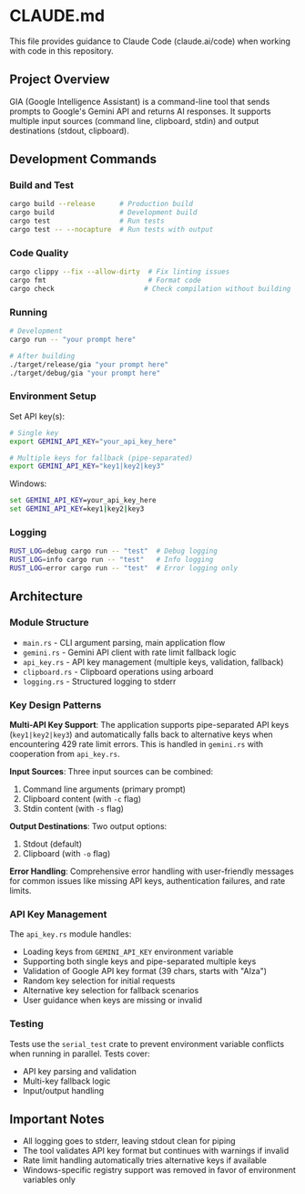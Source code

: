 # CLAUDE.md

This file provides guidance to Claude Code (claude.ai/code) when working with code in this repository.

## Project Overview

GIA (Google Intelligence Assistant) is a command-line tool that sends prompts to Google's Gemini API and returns AI responses. It supports multiple input sources (command line, clipboard, stdin) and output destinations (stdout, clipboard).

## Development Commands

### Build and Test
```bash
cargo build --release      # Production build
cargo build                # Development build  
cargo test                 # Run tests
cargo test -- --nocapture  # Run tests with output
```

### Code Quality
```bash
cargo clippy --fix --allow-dirty  # Fix linting issues
cargo fmt                         # Format code
cargo check                      # Check compilation without building
```

### Running
```bash
# Development
cargo run -- "your prompt here"

# After building
./target/release/gia "your prompt here"
./target/debug/gia "your prompt here"
```

### Environment Setup
Set API key(s):
```bash
# Single key
export GEMINI_API_KEY="your_api_key_here"

# Multiple keys for fallback (pipe-separated)
export GEMINI_API_KEY="key1|key2|key3"
```

Windows:
```cmd
set GEMINI_API_KEY=your_api_key_here
set GEMINI_API_KEY=key1|key2|key3
```

### Logging
```bash
RUST_LOG=debug cargo run -- "test"  # Debug logging
RUST_LOG=info cargo run -- "test"   # Info logging
RUST_LOG=error cargo run -- "test"  # Error logging only
```

## Architecture

### Module Structure
- `main.rs` - CLI argument parsing, main application flow
- `gemini.rs` - Gemini API client with rate limit fallback logic  
- `api_key.rs` - API key management (multiple keys, validation, fallback)
- `clipboard.rs` - Clipboard operations using arboard
- `logging.rs` - Structured logging to stderr

### Key Design Patterns

**Multi-API Key Support**: The application supports pipe-separated API keys (`key1|key2|key3`) and automatically falls back to alternative keys when encountering 429 rate limit errors. This is handled in `gemini.rs` with cooperation from `api_key.rs`.

**Input Sources**: Three input sources can be combined:
1. Command line arguments (primary prompt)
2. Clipboard content (with `-c` flag)
3. Stdin content (with `-s` flag)

**Output Destinations**: Two output options:
1. Stdout (default)
2. Clipboard (with `-o` flag)

**Error Handling**: Comprehensive error handling with user-friendly messages for common issues like missing API keys, authentication failures, and rate limits.

### API Key Management
The `api_key.rs` module handles:
- Loading keys from `GEMINI_API_KEY` environment variable
- Supporting both single keys and pipe-separated multiple keys
- Validation of Google API key format (39 chars, starts with "AIza")
- Random key selection for initial requests
- Alternative key selection for fallback scenarios
- User guidance when keys are missing or invalid

### Testing
Tests use the `serial_test` crate to prevent environment variable conflicts when running in parallel. Tests cover:
- API key parsing and validation
- Multi-key fallback logic
- Input/output handling

## Important Notes

- All logging goes to stderr, leaving stdout clean for piping
- The tool validates API key format but continues with warnings if invalid
- Rate limit handling automatically tries alternative keys if available
- Windows-specific registry support was removed in favor of environment variables only